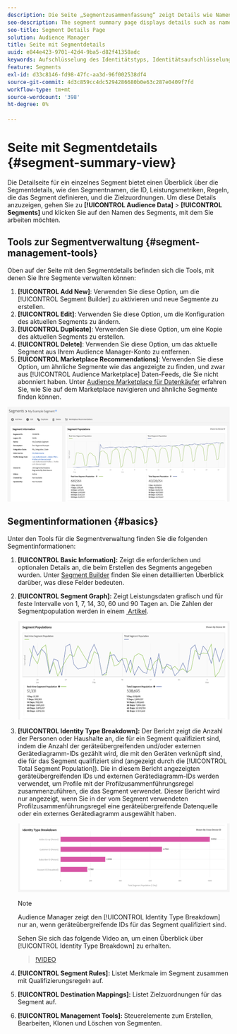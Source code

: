 ```yaml
---
description: Die Seite „Segmentzusammenfassung“ zeigt Details wie Namen, Eigenschaften im Segment, Regeln, Leistungsdaten und Informationen zur Zielzuordnung an.
seo-description: The segment summary page displays details such as name, traits in the segment, rules, performance data, and destination mapping information.
seo-title: Segment Details Page
solution: Audience Manager
title: Seite mit Segmentdetails
uuid: e844e423-9701-42d4-9ba5-d82f41358adc
keywords: Aufschlüsselung des Identitätstyps, Identitätsaufschlüsselung, Berichte zur Zielgruppen-Identität, geräteübergreifend, geräteübergreifende ID, Geräte-ID
feature: Segments
exl-id: d33c8146-fd98-47fc-aa3d-96f002538df4
source-git-commit: 4d3c859cc4dc5294286680b0e63c287e0409f7fd
workflow-type: tm+mt
source-wordcount: '398'
ht-degree: 0%

---
```


# Seite mit Segmentdetails {#segment-summary-view}

Die Detailseite für ein einzelnes Segment bietet einen Überblick über die Segmentdetails, wie den Segmentnamen, die ID, Leistungsmetriken, Regeln, die das Segment definieren, und die Zielzuordnungen. Um diese Details anzuzeigen, gehen Sie zu **[!UICONTROL Audience Data]** > **[!UICONTROL Segments]** und klicken Sie auf den Namen des Segments, mit dem Sie arbeiten möchten.

## Tools zur Segmentverwaltung {#segment-management-tools}

Oben auf der Seite mit den Segmentdetails befinden sich die Tools, mit denen Sie Ihre Segmente verwalten können:

1. **[!UICONTROL Add New]**: Verwenden Sie diese Option, um die [!UICONTROL Segment Builder] zu aktivieren und neue Segmente zu erstellen.
2. **[!UICONTROL Edit]**: Verwenden Sie diese Option, um die Konfiguration des aktuellen Segments zu ändern.
3. **[!UICONTROL Duplicate]**: Verwenden Sie diese Option, um eine Kopie des aktuellen Segments zu erstellen.
4. **[!UICONTROL Delete]**: Verwenden Sie diese Option, um das aktuelle Segment aus Ihrem Audience Manager-Konto zu entfernen.
5. **[!UICONTROL Marketplace Recommendations]**: Verwenden Sie diese Option, um ähnliche Segmente wie das angezeigte zu finden, und zwar aus [!UICONTROL Audience Marketplace] Daten-Feeds, die Sie nicht abonniert haben. Unter [Audience Marketplace für Datenkäufer](../audience-marketplace/marketplace-data-buyers/marketplace-data-buyers.md) erfahren Sie, wie Sie auf dem Marketplace navigieren und ähnliche Segmente finden können.

![basic-segment-information](assets/basic-segment-information.png)

## Segmentinformationen {#basics}

Unter den Tools für die Segmentverwaltung finden Sie die folgenden Segmentinformationen:

1. **[!UICONTROL Basic Information]:** Zeigt die erforderlichen und optionalen Details an, die beim Erstellen des Segments angegeben wurden. Unter [Segment Builder](segment-builder.md) finden Sie einen detaillierten Überblick darüber, was diese Felder bedeuten.
2. **[!UICONTROL Segment Graph]:** Zeigt Leistungsdaten grafisch und für feste Intervalle von 1, 7, 14, 30, 60 und 90 Tagen an. Die Zahlen der Segmentpopulation werden in einem [&#x200B; Artikel &#x200B;](../../features/segments/segment-builder-data.md).

   ![segments-graph](assets/segment-graph.png)

3. **[!UICONTROL Identity Type Breakdown]:** Der Bericht zeigt die Anzahl der Personen oder Haushalte an, die für ein Segment qualifiziert sind, indem die Anzahl der geräteübergreifenden und/oder externen Gerätediagramm-IDs gezählt wird, die mit den Geräten verknüpft sind, die für das Segment qualifiziert sind (angezeigt durch die [!UICONTROL Total Segment Population]). Die in diesem Bericht angezeigten geräteübergreifenden IDs und externen Gerätediagramm-IDs werden verwendet, um Profile mit der Profilzusammenführungsregel zusammenzuführen, die das Segment verwendet. Dieser Bericht wird nur angezeigt, wenn Sie in der vom Segment verwendeten Profilzusammenführungsregel eine geräteübergreifende Datenquelle oder ein externes Gerätediagramm ausgewählt haben.

   ![segments-graph](assets/segment-type.png)

   >[!NOTE]
   >
   >Audience Manager zeigt den [!UICONTROL Identity Type Breakdown] nur an, wenn geräteübergreifende IDs für das Segment qualifiziert sind.

   Sehen Sie sich das folgende Video an, um einen Überblick über [!UICONTROL Identity Type Breakdown] zu erhalten.
   >[!VIDEO](https://video.tv.adobe.com/v/32712?captions=ger)

4. **[!UICONTROL Segment Rules]:** Listet Merkmale im Segment zusammen mit Qualifizierungsregeln auf.
5. **[!UICONTROL Destination Mappings]:** Listet Zielzuordnungen für das Segment auf.
6. **[!UICONTROL Management Tools]:** Steuerelemente zum Erstellen, Bearbeiten, Klonen und Löschen von Segmenten.
